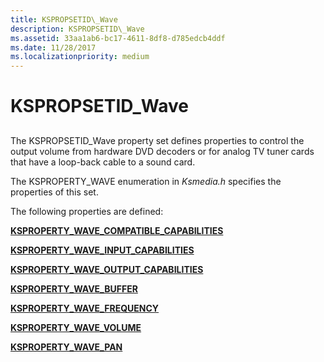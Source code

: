 ```yaml
---
title: KSPROPSETID\_Wave
description: KSPROPSETID\_Wave
ms.assetid: 33aa1ab6-bc17-4611-8df8-d785edcb4ddf
ms.date: 11/28/2017
ms.localizationpriority: medium
---
```


# KSPROPSETID\_Wave


## <span id="ddk_kspropsetid_wave_ks"></span><span id="DDK_KSPROPSETID_WAVE_KS"></span>


The KSPROPSETID\_Wave property set defines properties to control the output volume from hardware DVD decoders or for analog TV tuner cards that have a loop-back cable to a sound card.

The KSPROPERTY\_WAVE enumeration in *Ksmedia.h* specifies the properties of this set.

The following properties are defined:

[**KSPROPERTY\_WAVE\_COMPATIBLE\_CAPABILITIES**](ksproperty-wave-compatible-capabilities.md)

[**KSPROPERTY\_WAVE\_INPUT\_CAPABILITIES**](ksproperty-wave-input-capabilities.md)

[**KSPROPERTY\_WAVE\_OUTPUT\_CAPABILITIES**](ksproperty-wave-output-capabilities.md)

[**KSPROPERTY\_WAVE\_BUFFER**](ksproperty-wave-buffer.md)

[**KSPROPERTY\_WAVE\_FREQUENCY**](ksproperty-wave-frequency.md)

[**KSPROPERTY\_WAVE\_VOLUME**](ksproperty-wave-volume.md)

[**KSPROPERTY\_WAVE\_PAN**](ksproperty-wave-pan.md)

 

 





